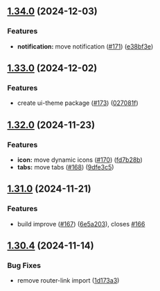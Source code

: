 ## [1.34.0](https://github.com/acronis/ui-component-library/compare/v1.33.0...v1.34.0) (2024-12-03)


### Features

* **notification:** move notification ([#171](https://github.com/acronis/ui-component-library/issues/171)) ([e38bf3e](https://github.com/acronis/ui-component-library/commit/e38bf3e8e22ce3bef8d32bcce4f78c5a08ad82a4))

## [1.33.0](https://github.com/acronis/ui-component-library/compare/v1.32.0...v1.33.0) (2024-12-02)


### Features

* create ui-theme package ([#173](https://github.com/acronis/ui-component-library/issues/173)) ([027081f](https://github.com/acronis/ui-component-library/commit/027081f814272518aa3b4608311d1b4c0f730379))

## [1.32.0](https://github.com/acronis/ui-component-library/compare/v1.31.0...v1.32.0) (2024-11-23)


### Features

* **icon:** move dynamic icons ([#170](https://github.com/acronis/ui-component-library/issues/170)) ([fd7b28b](https://github.com/acronis/ui-component-library/commit/fd7b28befc61f9260cb34343de029427fd81563c))
* **tabs:** move tabs ([#168](https://github.com/acronis/ui-component-library/issues/168)) ([9dfe3c5](https://github.com/acronis/ui-component-library/commit/9dfe3c54a15d4eae5b937c97f065726dd0b1e712))

## [1.31.0](https://github.com/acronis/ui-component-library/compare/v1.30.4...v1.31.0) (2024-11-21)


### Features

* build improve ([#167](https://github.com/acronis/ui-component-library/issues/167)) ([6e5a203](https://github.com/acronis/ui-component-library/commit/6e5a2035ac47666a25369f5d2007596dce77bb5a)), closes [#166](https://github.com/acronis/ui-component-library/issues/166)

## [1.30.4](https://github.com/acronis/ui-component-library/compare/v1.30.3...v1.30.4) (2024-11-14)


### Bug Fixes

* remove router-link import ([1d173a3](https://github.com/acronis/ui-component-library/commit/1d173a34bf0a089e08b470ee2fa5721012b82045))

